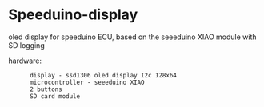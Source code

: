 # Speeduino-display
oled display for speeduino ECU, based on the seeeduino XIAO module with SD logging

hardware:

          display - ssd1306 oled display I2c 128x64
          microcontroller - seeeduino XIAO
          2 buttons
          SD card module 
